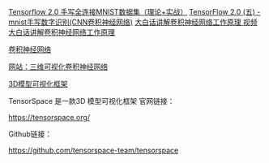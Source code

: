 

[Tensorflow 2.0 手写全连接MNIST数据集（理论+实战）](https://blog.csdn.net/LQ_qing/article/details/99623008) 
[TensorFlow 2.0 (五) - mnist手写数字识别(CNN卷积神经网络)](https://geektutu.com/post/tensorflow2-mnist-cnn.html) 
[大白话讲解卷积神经网络工作原理 视频](https://www.bilibili.com/video/av35087157/) 
[大白话讲解卷积神经网络工作原理](https://zhuanlan.zhihu.com/p/49184702) 


[卷积神经网络](https://baike.baidu.com/item/%E5%8D%B7%E7%A7%AF%E7%A5%9E%E7%BB%8F%E7%BD%91%E7%BB%9C/17541100)


[网站：三维可视化卷积神经网络](http://scs.ryerson.ca/~aharley/vis/conv/)


[3D模型可视化框架](https://tensorspace.org/html/playground/lenet.html)

TensorSpace 是一款3D 模型可视化框架
官网链接：

https://tensorspace.org/

Github链接：

https://github.com/tensorspace-team/tensorspace